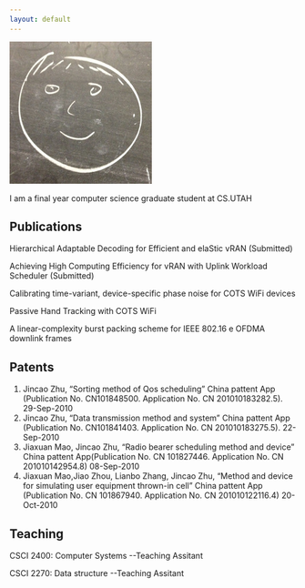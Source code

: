 ```yaml
---
layout: default
---
```


<img class="profile-picture" src="nobody.jpg">

I am a final year computer science graduate student at CS.UTAH

## Publications

Hierarchical Adaptable Decoding for Efficient and elaStic vRAN (Submitted)

Achieving High Computing Efficiency for vRAN with Uplink Workload Scheduler	(Submitted)

Calibrating time-variant, device-specific phase noise for COTS WiFi devices

Passive Hand Tracking with COTS WiFi

A linear-complexity burst packing scheme for IEEE 802.16 e OFDMA downlink frames

## Patents

1. Jincao Zhu, “Sorting method of Qos scheduling” China pattent App (Publication No. CN101848500. Application No. CN 201010183282.5). 29-Sep-2010
2. Jincao Zhu, “Data transmission method and system” China pattent App (Publication No. CN101841403. Application No. CN 201010183275.5). 22-Sep-2010
3. Jiaxuan Mao, Jincao Zhu, “Radio bearer scheduling method and device” China pattent App(Publication No. CN 101827446. Application No. CN 201010142954.8) 08-Sep-2010
4. Jiaxuan Mao,Jiao Zhou, Lianbo Zhang, Jincao Zhu, “Method and device for simulating user equipment thrown-in cell” China pattent App (Publication No. CN 101867940. Application No. CN 201010122116.4) 20-Oct-2010

## Teaching
CSCI 2400: Computer Systems --Teaching Assitant

CSCI 2270: Data structure --Teaching Assitant





